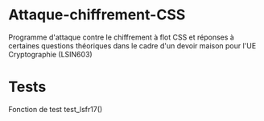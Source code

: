# Attaque-chiffrement-CSS
Programme d'attaque contre le chiffrement à flot CSS et réponses à certaines questions théoriques dans le cadre d'un devoir maison pour l'UE Cryptographie (LSIN603)


# Tests
Fonction de test test_lsfr17()